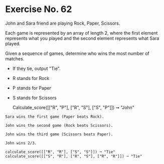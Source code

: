 # Exercise No. 62


John and Sara friend are playing Rock, Paper, Scissors.

Each game is represented by an array of length 2, where the first element represents what you played and the second element represents what Sara played.

Given a sequence of games, determine who wins the most number of matches. 

-   If they tie, output "Tie".
-   R stands for Rock
-   P stands for Paper
-   S stands for Scissors

    Calculate_score([["R", "P"], ["R", "S"], ["S", "P"]]) ➞ "John"

`Sara wins the first game (Paper beats Rock).`

`John wins the second game (Rock beats Scissors).`

`John wins the third game (Scissors beats Paper).`

`John wins 2/3.`

    calculate_score([["R", "R"], ["S", "S"]]) ➞ "Tie"
    calculate_score([["S", "R"], ["R", "S"], ["R", "R"]]) ➞ "Tie"
